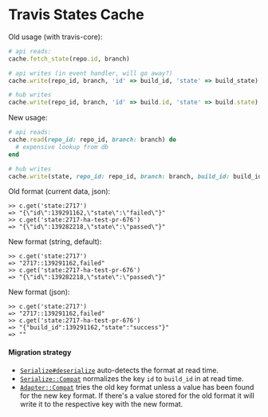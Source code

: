 # Travis States Cache

Old usage (with travis-core):

```ruby
# api reads:
cache.fetch_state(repo.id, branch)

# api writes (in event handler, will go away?)
cache.write(repo_id, branch, 'id' => build_id, 'state' => build_state)

# hub writes
cache.write(repo_id, branch, 'id' => build.id, 'state' => build.state)
```

New usage:

```ruby
# api reads:
cache.read(repo_id: repo_id, branch: branch) do
  # expensive lookup from db
end

# hub writes
cache.write(state, repo_id: repo_id, branch: branch, build_id: build_id)
```

Old format (current data, json):

```
>> c.get('state:2717')
=> "{\"id\":139291162,\"state\":\"failed\"}"
>> c.get('state:2717-ha-test-pr-676')
=> "{\"id\":139282218,\"state\":\"passed\"}"
```

New format (string, default):

```
>> c.get('state:2717')
=> "2717::139291162,failed"
>> c.get('state:2717-ha-test-pr-676')
=> "{\"id\":139282218,\"state\":\"passed\"}"
```

New format (json):

```
>> c.get('state:2717')
=> "2717::139291162,failed"
>> c.get('state:2717-ha-test-pr-676')
=> "{"build_id":139291162,"state":"success"}"
=> ""
```

#### Migration strategy

* [`Serialize#deserialize`](https://github.com/travis-ci/travis-states-cache/blob/master/lib/travis/states/cache/serialize.rb#L52) auto-detects the format at read time.
* [`Serialize::Compat`](https://github.com/travis-ci/travis-states-cache/blob/master/lib/travis/states/cache/serialize/compat.rb) normalizes the key `id` to `build_id` in  at read time.
* [`Adapter::Compat`](https://github.com/travis-ci/travis-states-cache/blob/master/lib/travis/states/cache/adapter/compat.rb#L8) tries the old key format unless a value has been found for the new key format. If there's a value stored for the old format it will write it to the respective key with the new format.
